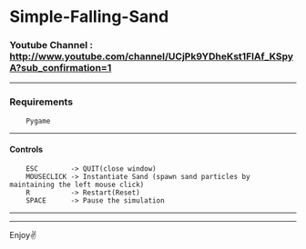 # Simple-Falling-Sand

### Youtube Channel : http://www.youtube.com/channel/UCjPk9YDheKst1FlAf_KSpyA?sub_confirmation=1

---
### Requirements
        Pygame
---
#### Controls
        ESC        -> QUIT(close window)
        MOUSECLICK -> Instantiate Sand (spawn sand particles by maintaining the left mouse click)
        R          -> Restart(Reset)
        SPACE      -> Pause the simulation
---

---
Enjoy✌️
        
